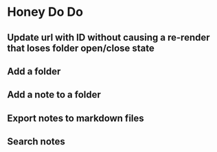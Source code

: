 # Honey Do Do

## Update url with ID without causing a re-render that loses folder open/close state

## Add a folder

## Add a note to a folder

## Export notes to markdown files

## Search notes
